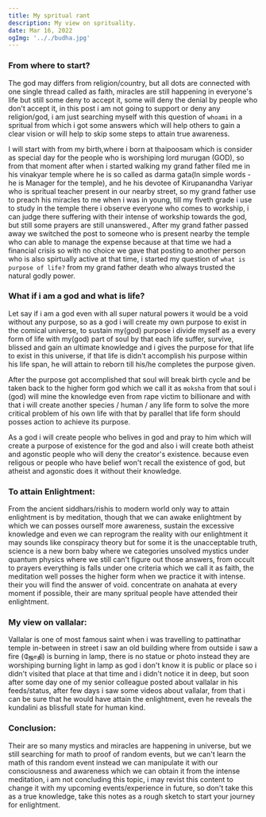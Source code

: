 ```yaml
---
title: My spritual rant
description: My view on sprituality.
date: Mar 16, 2022
ogImg: '.././budha.jpg'
---
```


### From where to start?

The god may differs from religion/country, but all dots are connected with one single thread called as faith, miracles are still happening in everyone's life but still some deny to accept it, some will deny the denial by people who don't accept it, in this post i am not going to support or deny any religion/god, i am just searching myself with this question of `whoami` in a spritual from which i got some answers which will help others to gain a clear vision or  will help to skip some steps to attain true awareness.


I will start with from my birth,where i born at thaipoosam which is consider as special day for the people who is worshiping lord murugan (GOD), so from that moment after when i started walking my grand father filed
me in his vinakyar temple where he is so called as darma gata(In simple words - he is Manager for the temple), and he his devotee of Kirupanandha Variyar who is spritual teacher present in our nearby street,
so my grand father use to preach his miracles to me when i was in young, till my fiveth grade i use to study
in the temple there i observe everyone who comes to workship, i can judge there suffering with their intense of workship towards the god, but still some prayers are still unanswered., After my grand father passed away we switched the post to someone who is present nearby the temple who can able to manage the expense because at that time we had a financial crisis so with no choice we gave that posting to another person who is also spirtually active at that time, i started my question of `what is purpose of life?` from my grand father death who always trusted the natural godly power.

### What if i am a god and what is life?

Let say if i am a god even with all super natural powers it would be a void without any purpose, so as a god
i will create my own purpose to exist in the comical universe, to sustain my(god) purpose i divide myself as a every form of life with my(god) part of soul by that each life suffer, survive, blissed and gain an ultimate knowledge and i gives the purpose for that life to exist in this universe, if that life is didn't accomplish his purpose within his life span, he will attain to reborn till his/he completes the purpose given.

After the purpose got accomplished that soul will break birth cycle and be taken back to the higher form god which we call it as `moksha` from that soul i (god) will mine the knowledge even from rape victim to billionare and with that i will create another species / human / any life form to solve the more critical problem of his own life with that by parallel that life form should posses action to achieve its purpose.

As a god i will create people who belives in god and pray to him which will create a purpose of existence for the god and also i will create both atheist and agonstic people who will deny the creator's existence. because even religous or people who have belief won't recall the existence of god, but atheist and agonstic does it without their knowledge.

### To attain Enlightment:

From the ancient siddhars/rishis to modern world only way to attain enlightment is by meditation, though that we can awake enlightment by which we can posses ourself more awareness, sustain the excessive knowledge and even we can reprogram the reality with our enlightment it may sounds like conspiracy theory but for some it is the unacceptable truth, science is a new born baby where we categories unsolved mystics under quantum physics where we still can't figure out those answers, from occult to prayers everything is falls under one criteria which we call it as faith, the meditation well posses the higher form when we practice it with intense. their you will find the answer of void. concentrate on anahata at every moment if possible, their are many spritual people have attended their enlightment.

### My view on vallalar:

Vallalar is one of most famous saint when i was travelling to pattinathar temple in-between in street i saw an old building where from outside i saw a fire (ஜோதி) is burning in lamp, there is no statue or photo instead they are worshiping burning light in lamp as god i don't know it is public or place so i didn't visited that place at that time and i didn't notice it in deep, but soon after some day one of my senior colleague posted about vallalar in his feeds/status, after few days i saw some videos about vallalar, from that i can be sure that he would have attain the enlightment, even he reveals the kundalini as blissfull state for human kind.

### Conclusion:

Their are so many mystics and miracles are happening in universe, but we still searching for math to proof of random events, but we can't learn the math of this random event instead we can manipulate it with our consciousness and awareness which we can obtain it from the intense meditation, i am not concluding this topic, i may revist this content to change it with my upcoming events/experience in future, so don't take this
as a true knowledge, take this notes as a rough sketch to start your journey for enlightment.



